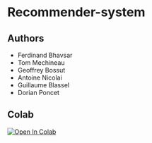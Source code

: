 # Recommender-system

## Authors
- Ferdinand Bhavsar
- Tom Mechineau
- Geoffrey Bossut
- Antoine Nicolai
- Guillaume Blassel
- Dorian Poncet

## Colab
[![Open In Colab](https://colab.research.google.com/assets/colab-badge.svg)](https://colab.research.google.com/github/tomatodelavegas/recommender-system/blob/master/notebook.ipynb)
